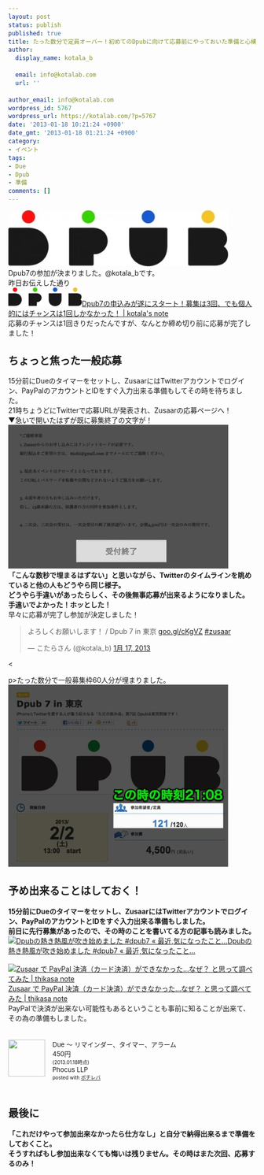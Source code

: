 ```yaml
---
layout: post
status: publish
published: true
title: たった数分で定員オーバー！初めてのDpubに向けて応募前にやっておいた準備と心構え！
author:
  display_name: kotala_b

  email: info@kotalab.com
  url: ''

author_email: info@kotalab.com
wordpress_id: 5767
wordpress_url: https://kotalab.com/?p=5767
date: '2013-01-18 10:21:24 +0900'
date_gmt: '2013-01-18 01:21:24 +0900'
category:
- イベント
tags:
- Due
- Dpub
- 準備
comments: []
---
```

<p><a href="/wp-content/uploads/dpub_130117.jpg" target="_blank"><img src="/wp-content/uploads/dpub_130117-448x114.jpg" alt="dpub_130117" width="448" height="114" class="alignnone size-large wp-image-5754" /></a><br />
Dpub7の参加が決まりました。@kotala_bです。<br />
昨日お伝えした通り<br />
<a href="/dpub7-one-chance" target="_blank"><img class="alignleft" src="/wp-content/uploads/dpub_130117-448x114.jpg" alt="Dpub7の申込みが遂にスタート！募集は3回、でも個人的にはチャンスは1回しかなかった！ | kotala's note" width="150" /></a><a href="/dpub7-one-chance" target="_blank">Dpub7の申込みが遂にスタート！募集は3回、でも個人的にはチャンスは1回しかなかった！ | kotala's note</a><br style="clear:both" />応募のチャンスは1回きりだったんですが、なんとか締め切り前に応募が完了しました！<br />
</p>
<!--more-->
<h2>ちょっと焦った一般応募</h2>
<p>15分前にDueのタイマーをセットし、ZusaarにはTwitterアカウントでログイン、PayPalのアカウントとIDをすぐ入力出来る準備もしてその時を待ちました。<br />
21時ちょうどにTwitterで応募URLが発表され、Zusaarの応募ページへ！<br />
▼急いで開いたはずが既に募集終了の文字が！<br />
<a href="/wp-content/uploads/dpub_130118_01.jpg" target="_blank"><img src="/wp-content/uploads/dpub_130118_01-448x292.jpg" alt="dpub_130118_01" width="448" height="292" class="alignnone size-large wp-image-5769" /></a><br />
<strong>「こんな数秒で埋まるはずない」と思いながら、Twitterのタイムラインを眺めていると他の人もどうやら同じ様子。<br />
どうやら手違いがあったらしく、その後無事応募が出来るようになりました。<br />
手違いでよかった！ホッとした！</strong><br />
早々に応募が完了し参加が決定しました！</p>
<blockquote class="twitter-tweet" lang="ja"><p>よろしくお願いします！ / Dpub 7 in 東京 <a href="http://t.co/nVvnTJAN" title="http://goo.gl/cKgVZ">goo.gl/cKgVZ</a> <a href="https://twitter.com/search/%23zusaar">#zusaar</a></p>
<p>&mdash; こたらさん (@kotala_b) <a href="https://twitter.com/kotala_b/status/291878905290309634">1月 17, 2013</a></p></blockquote>
<p><</p>
<p>p>たった数分で一般募集枠60人分が埋まりました。<br />
<a href="/wp-content/uploads/dpub_130118_02.jpg" target="_blank"><img src="/wp-content/uploads/dpub_130118_02-448x370.jpg" alt="dpub_130118_02" width="448" height="370" class="alignnone size-large wp-image-5770" /></a></p>
<h2>予め出来ることはしておく！</h2>
<p><strong>15分前にDueのタイマーをセットし、ZusaarにはTwitterアカウントでログイン、PayPalのアカウントとIDをすぐ入力出来る準備もしました。<br />
前日に先行募集があったので、その時のことを書いてる方の記事も読みました。</strong><br />
<a href="http://azur256.com/archives/6907" target="_blank"><img class="alignleft" src="https://capture.heartrails.com/150x130?http://azur256.com/archives/6907" alt="Dpubの熱き熱風が吹き始めました #dpub7 &laquo; 最近,気になったこと&hellip;" width="150" height="130" /></a><a href="http://azur256.com/archives/6907" target="_blank">Dpubの熱き熱風が吹き始めました #dpub7 &laquo; 最近,気になったこと&hellip;</a><a href="https://b.hatena.ne.jp/entry/http://azur256.com/archives/6907" target="_blank"><img border="0" src="https://b.hatena.ne.jp/entry/image/http://azur256.com/archives/6907" alt="" /></a><br style="clear:both" /><br />
<a href="http://thikasa.net/20130117/cannot-buy-from-zusaar/" target="_blank"><img class="alignleft" src="https://capture.heartrails.com/150x130?http://thikasa.net/20130117/cannot-buy-from-zusaar/" alt="Zusaar で PayPal 決済（カード決済）ができなかった...なぜ？ と思って調べてみた | thikasa note" width="150" height="130" /></a><a href="http://thikasa.net/20130117/cannot-buy-from-zusaar/" target="_blank">Zusaar で PayPal 決済（カード決済）ができなかった...なぜ？ と思って調べてみた | thikasa note</a><a href="https://b.hatena.ne.jp/entry/http://thikasa.net/20130117/cannot-buy-from-zusaar/" target="_blank"><img border="0" src="https://b.hatena.ne.jp/entry/image/http://thikasa.net/20130117/cannot-buy-from-zusaar/" alt="" /></a><br style="clear:both" />PayPalで決済が出来ない可能性もあるということも事前に知ることが出来て、その為の準備もしました。</p>
<div class="pochireba" style="text-align:left;font-size:small;padding:20px 0;overflow: hidden"><span class="removed_link" title="click.linksynergy.com/fs-bin/click?id=d2yYUp776R4&amp;subid=&amp;offerid=94348.1&amp;type=3&amp;tmpid=3910&amp;RD_PARM1=https%253A%252F%252Fitunes.apple.com%252Fjp%252Fapp%252Fdue-rimainda-taima-aramu%252Fid390017969%253Fmt%253D8%2526uo%253D4"><img src="http://a1127.phobos.apple.com/us/r1000/083/Purple/v4/09/e8/6c/09e86c7f-acc1-f73d-7198-f1dc29e5d99b/mzm.sivkbxum.png" width="75" height="75" style="float:left;margin:0 15px 0 0" class="pochi_img"></span>
<div class="pochi_info" style="text-align:left;overflow: hidden">
<div class="pochi_name"><span class="removed_link" title="click.linksynergy.com/fs-bin/click?id=d2yYUp776R4&amp;subid=&amp;offerid=94348.1&amp;type=3&amp;tmpid=3910&amp;RD_PARM1=https%253A%252F%252Fitunes.apple.com%252Fjp%252Fapp%252Fdue-rimainda-taima-aramu%252Fid390017969%253Fmt%253D8%2526uo%253D4">Due 〜 リマインダー、タイマー、アラーム</span></div>
<div class="pochi_price">450円</div>
<div class="pochi_time" style="font-size:x-small">(2013.01.18時点)</div>
<div class="pochi_seller"><span class="removed_link" title="click.linksynergy.com/fs-bin/click?id=d2yYUp776R4&amp;subid=&amp;offerid=94348.1&amp;type=3&amp;tmpid=3910&amp;RD_PARM1=https%253A%252F%252Fitunes.apple.com%252Fjp%252Fartist%252Fphocus-llp%252Fid387681526%253Fuo%253D4">Phocus LLP</span></div>
<div class="pochi_post" style="font-size:x-small">posted with <a href="https://pochireba.com">ポチレバ</a></div>
</div>
<div class="pochireba-footer" style="clear: left"></div>
</div>
<h2>最後に</h2>
<p><strong>「これだけやって参加出来なかったら仕方なし」と自分で納得出来るまで準備をしておくこと。<br />
そうすればもし参加出来なくても悔いは残りません。その時はまた次回、応募するのみ！</strong></p>
